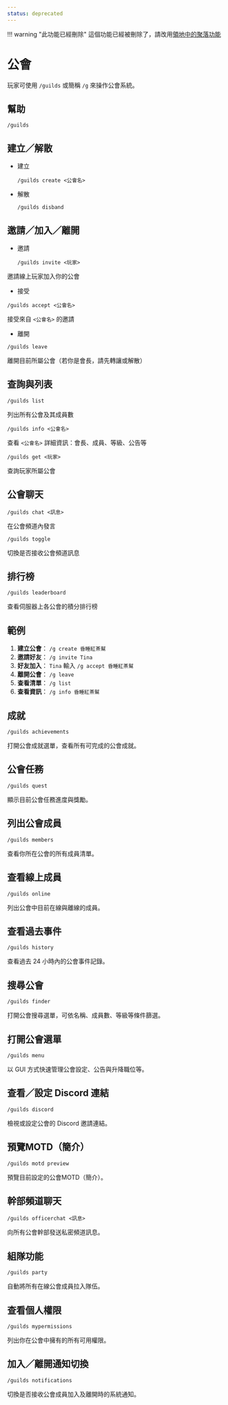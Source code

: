```yaml
---
status: deprecated
---
```

!!! warning "此功能已經刪除"
    這個功能已經被刪除了，請改用[領地中的聚落功能](./land.md)
# 公會

玩家可使用 `/guilds` 或簡稱 `/g` 來操作公會系統。



## 幫助

```
/guilds
```



## 建立／解散

- 建立

  ```
  /guilds create <公會名>
  ```

- 解散

  ```
  /guilds disband
  ```




## 邀請／加入／離開

- 邀請
  
  ```
  /guilds invite <玩家>
  ```

邀請線上玩家加入你的公會

- 接受

```
/guilds accept <公會名>
```

接受來自 `<公會名>` 的邀請


- 離開

```
/guilds leave
```

離開目前所屬公會（若你是會長，請先轉讓或解散）



## 查詢與列表

```
/guilds list
```

列出所有公會及其成員數

```
/guilds info <公會名>
```

查看 `<公會名>` 詳細資訊：會長、成員、等級、公告等

```
/guilds get <玩家>
```

查詢玩家所屬公會 



## 公會聊天

```
/guilds chat <訊息>
```

在公會頻道內發言 

```
/guilds toggle
```

切換是否接收公會頻道訊息 



## 排行榜

```
/guilds leaderboard
```

查看伺服器上各公會的積分排行榜 



## 範例

1. **建立公會**：
   `/g create 昏睡紅茶幫`
2. **邀請好友**：
   `/g invite Tina`
3. **好友加入**：
   `Tina` 輸入 `/g accept 昏睡紅茶幫`
4. **離開公會**：
   `/g leave`
5. **查看清單**：
   `/g list`
6. **查看資訊**：
   `/g info 昏睡紅茶幫`


## 成就

  ```
  /guilds achievements
  ```

  打開公會成就選單，查看所有可完成的公會成就。

## 公會任務

  ```
  /guilds quest
  ```

  顯示目前公會任務進度與獎勵。

## 列出公會成員

  ```
  /guilds members
  ```

  查看你所在公會的所有成員清單。

## 查看線上成員

  ```
  /guilds online
  ```

  列出公會中目前在線與離線的成員。

## 查看過去事件

  ```
  /guilds history
  ```

  查看過去 24 小時內的公會事件記錄。

## 搜尋公會

  ```
  /guilds finder
  ```

  打開公會搜尋選單，可依名稱、成員數、等級等條件篩選。

## 打開公會選單

  ```
  /guilds menu
  ```

  以 GUI 方式快速管理公會設定、公告與升降職位等。

## 查看／設定 Discord 連結

  ```
  /guilds discord
  ```

  檢視或設定公會的 Discord 邀請連結。

## 預覽MOTD（簡介）

  ```
  /guilds motd preview
  ```

  預覽目前設定的公會MOTD（簡介）。

## 幹部頻道聊天

  ```
  /guilds officerchat <訊息>
  ```

  向所有公會幹部發送私密頻道訊息。

## 組隊功能

  ```
  /guilds party
  ```

  自動將所有在線公會成員拉入隊伍。

## 查看個人權限

  ```
  /guilds mypermissions
  ```

  列出你在公會中擁有的所有可用權限。

## 加入／離開通知切換

  ```
  /guilds notifications
  ```

  切換是否接收公會成員加入及離開時的系統通知。

